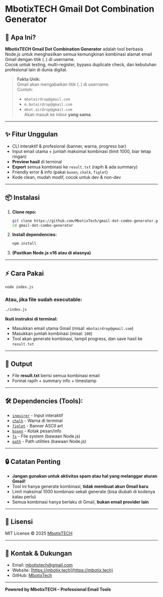 # MbotixTECH Gmail Dot Combination Generator

## 🚀 Apa Ini?

**MbotixTECH Gmail Dot Combination Generator** adalah tool berbasis Node.js untuk menghasilkan semua kemungkinan kombinasi alamat email Gmail dengan titik (`.`) di username.  
Cocok untuk testing, multi-register, bypass duplicate check, dan kebutuhan profesional lain di dunia digital.

> **Fakta Unik:**  
> Gmail akan mengabaikan titik (`.`) di username.  
> Contoh:  
> - `mbotairdrop@gmail.com`  
> - `m.botairdrop@gmail.com`  
> - `mbot.airdrop@gmail.com`  
> Akan masuk ke inbox **yang sama**.

---

## ✨ Fitur Unggulan

- CLI interaktif & profesional (banner, warna, progress bar)
- Input email utama + jumlah maksimal kombinasi (limit 1000, biar tetap ringan)
- **Preview hasil** di terminal
- **Export** semua kombinasi ke `result.txt` (rapih & ada summary)
- Friendly error & info (pakai `boxen`, `chalk`, `figlet`)
- Kode clean, mudah modif, cocok untuk dev & non-dev

---

## 📦 Instalasi

1. **Clone repo:**
   ```bash
   git clone https://github.com/MbotixTech/gmail-dot-combo-generator.git
   cd gmail-dot-combo-generator
   ```

2. **Install dependencies:**
   ```bash
   npm install
   ```

3. **(Pastikan Node.js v16 atau di atasnya)**

---

## ⚡️ Cara Pakai

```bash
node index.js
```

### Atau, jika file sudah executable:

```bash
./index.js
```

**Ikuti instruksi di terminal:**

* Masukkan email utama Gmail (misal: `mbotairdrop@gmail.com`)
* Masukkan jumlah kombinasi (misal: `100`)
* Tool akan generate kombinasi, tampil progress, dan save hasil ke `result.txt`

---

## 📂 Output

* File **result.txt** berisi semua kombinasi email
* Format rapih + summary info + timestamp

---

## 🛠️ Dependencies (Tools):

* [`inquirer`](https://www.npmjs.com/package/inquirer) - Input interaktif
* [`chalk`](https://www.npmjs.com/package/chalk) - Warna di terminal
* [`figlet`](https://www.npmjs.com/package/figlet) - Banner ASCII art
* [`boxen`](https://www.npmjs.com/package/boxen) - Kotak pesan/info
* [`fs`](https://nodejs.org/api/fs.html) - File system (bawaan Node.js)
* [`path`](https://nodejs.org/api/path.html) - Path utilities (bawaan Node.js)

---

## 🔒 Catatan Penting

* **Jangan gunakan untuk aktivitas spam atau hal yang melanggar aturan Gmail!**
* Tool ini hanya generate kombinasi, **tidak membuat akun Gmail baru**
* Limit maksimal 1000 kombinasi sekali generate (bisa diubah di kodenya kalau perlu)
* Semua kombinasi hanya berlaku di Gmail, **bukan email provider lain**

---

## 📄 Lisensi

MIT License
© 2025 [MbotixTECH](https://mbotix.tech)

---

## 👋 Kontak & Dukungan

* Email: [mbotixtech@gmail.com](mailto:mbotixtech@gmail.com)
* Website: [https://mbotix.tech](https://mbotix.tech)
* GitHub: [MbotixTech](https://github.com/MbotixTech)

---

**Powered by MbotixTECH – Professional Email Tools**
